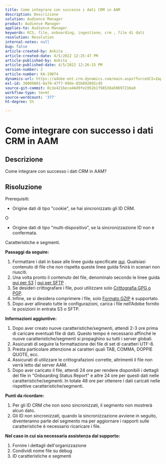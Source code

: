 ```yaml
---
title: Come integrare con successo i dati CRM in AAM
description: Descrizione
solution: Audience Manager
product: Audience Manager
applies-to: Audience Manager
keywords: KCS, file, onboarding, ingestione, crm , file di dati
resolution: Resolution
internal-notes: null
bug: false
article-created-by: Ankita .
article-created-date: 4/5/2022 12:25:47 PM
article-published-by: Ankita .
article-published-date: 4/5/2022 12:26:15 PM
version-number: 2
article-number: KA-19074
dynamics-url: https://adobe-ent.crm.dynamics.com/main.aspx?forceUCI=1&pagetype=entityrecord&etn=knowledgearticle&id=3464e380-dbb4-ec11-983f-000d3a5d0e57
exl-id: 30009801-0a70-47f7-99de-85b892092c45
source-git-commit: 0c3e421beca46d9fe1952b1f98538a50697216a0
workflow-type: tm+mt
source-wordcount: '377'
ht-degree: 5%

---
```


# Come integrare con successo i dati CRM in AAM

## Descrizione

Come integrare con successo i dati CRM in AAM?

## Risoluzione


Prerequisiti:

- Origine dati di tipo &quot;cookie&quot;, se hai sincronizzato gli ID CRM.

O

- Origine dati di tipo &quot;multi-dispositivo&quot;, se la sincronizzazione ID non è confermata.



Caratteristiche e segmenti.


<b>Passaggi da seguire:</b>

1. Formattare i dati in base alle linee guida specificate [qui](https://experienceleague.adobe.com/docs/audience-manager/user-guide/implementation-integration-guides/sending-audience-data/batch-data-transfer-process/inbound-file-contents.html?lang=en). Qualsiasi contenuto di file che non rispetta queste linee guida finirà in scenari non riusciti.
2. Una volta pronto il contenuto del file, denominalo secondo le linee guida [qui per S3](https://experienceleague.adobe.com/docs/audience-manager/user-guide/implementation-integration-guides/sending-audience-data/batch-data-transfer-process/inbound-s3-filenames.html?lang=it) | [qui per SFTP](https://experienceleague.adobe.com/docs/audience-manager/user-guide/implementation-integration-guides/sending-audience-data/batch-data-transfer-process/inbound-ftp-filenames.html?lang=en) .
3. Se desideri crittografare i file, puoi utilizzare solo [Crittografia GPG o PGP](https://experienceleague.adobe.com/docs/audience-manager/user-guide/implementation-integration-guides/sending-audience-data/batch-data-transfer-process/inbound-file-encryption.html?lang=en).
4. Infine, se si desidera comprimere i file, solo [Formato GZIP](https://experienceleague.adobe.com/docs/audience-manager/user-guide/implementation-integration-guides/sending-audience-data/batch-data-transfer-process/inbound-file-compression.html?lang=en) è supportato.
5. Dopo aver allineato tutte le configurazioni, carica i file nell’Adobe fornito le posizioni in entrata S3 o SFTP.


<b>Informazioni aggiuntive:</b>

1. Dopo aver creato nuove caratteristiche/segmenti, attendi 2-3 ore prima di caricare eventuali file di dati. Questo tempo è necessario affinché le nuove caratteristiche/segmenti si propaghino su tutti i server globali.
2. Assicurati di seguire la formattazione dei file di set di caratteri UTF-8.
3. Presta particolare attenzione ai caratteri quali TAB, COMMA, DOPPIE QUOTE, ecc.
4. Assicurati di utilizzare le crittografazioni corrette, altrimenti il file non verrà letto dal server AAM.
5. Dopo aver caricato il file, attendi 24 ore per rendere disponibili i dettagli del file in &quot;Onboarding Status Report&quot; e altre 24 ore per questi dati nelle caratteristiche/segmenti. In totale 48 ore per ottenere i dati caricati nelle rispettive caratteristiche/segmenti.


<b>Punti da ricordare:</b>

1. Per gli ID CRM che non sono sincronizzati, il segmento non mostrerà alcun dato.
2. Gli ID non sincronizzati, quando la sincronizzazione avviene in seguito, diventeranno parte del segmento ma per aggiornare i rapporti sulle caratteristiche è necessario ricaricare i file.


<b>Nel caso in cui sia necessaria assistenza dal supporto:</b>

1. Fornire i dettagli dell&#39;organizzazione
2. Condividi nome file su debug
3. ID caratteristiche e segmenti
